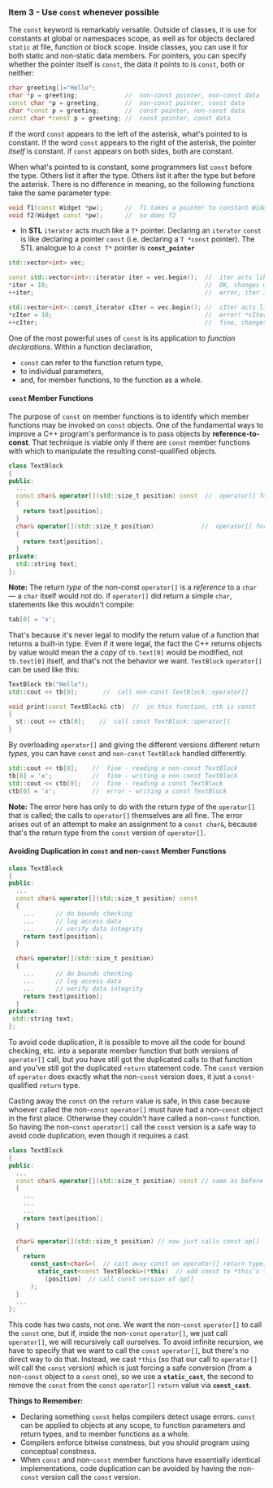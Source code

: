 ### Item 3 - Use `const` whenever possible
The `const` keyword is remarkably versatile. Outside of classes, it is use for constants at global or namespaces scope, as well as for objects declared `static` at file, function or block scope. Inside classes, you can use it for both static and non-static data members. For pointers, you can specify whether the pointer itself is `const`, the data it points to is `const`, both or neither:
```C++
char greeting[]="Hello";
char *p = greeting;             //  non-const pointer, non-const data
const char *p = greeting;       //  non-const pointer, const data
char *const p = greeting;       //  const pointer, non-const data
const char *const p = greeting; //  const pointer, const data
```
If the word `const` appears to the left of the asterisk, what's pointed to is constant.
If the word `const` appears to the right of the asterisk, the pointer _itself_ is constant.
if `const` appears on both sides, both are constant.

When what's pointed to is constant, some programmers list `const` before the type. Others list it after the type. Others list it after the type but before the asterisk. There is no difference in meaning, so the following functions take the same parameter type:
```C++
void f1(const Widget *pw);      //  f1 takes a pointer to constant Widget object
void f2(Widget const *pw);      //  so does f2
```
* In **STL** `iterator` acts much like a `T*` pointer. Declaring an `iterator` `const` is like declaring a pointer `const` (i.e. declaring a `T *const` pointer). The STL analogue to a `const T*` pointer is <b>`const_pointer`</b>

```C++
std::vector<int> vec;

const std::vector<int>::iterator iter = vec.begin();  //  iter acts like a T* const
*iter = 10;                                           //  OK, changes what iter points to. 
++iter;                                               //  error, iter is const

std::vector<int>::const_iterator cIter = vec.begin(); //  cIter acts like a const T*
*cIter = 10;                                          //  error! *cIter is const
++cIter;                                              //  fine, changes cIter
```
One of the most powerful uses of ```const``` is its application to <i>function declarations</i>. Within a function declaration,
* ```const``` can refer to the function return type,
* to individual parameters,
* and, for member functions, to the function as a whole.

#### `const` Member Functions
The purpose of `const` on member functions is to identify which member functions may be invoked on `const` objects. One of the fundamental ways to improve a C++ program's performance is to pass objects by **reference-to-const**. That technique is viable only if there are `const` member functions with which to manipulate the resulting const-qualified objects.
```C++
class TextBlock
{
public:
  ...
  const char& operator[](std::size_t position) const  //  operator[] for const objects
  {
    return text[position];
  }
  char& operator[](std::size_t position)             //  operator[] for non-const objects
  {
    return text[position];
  }
private:
  std::string text;
};
```
**Note:** The return *type* of the non-const `operator[]` is a *reference* to a `char` — a `char` itself would not do. if `operator[]` did return a simple `char`, statements like this wouldn't compile:
```C++
tab[0] = 'x';
```
That's because it's never legal to modify the return value of a function that returns a built-in type. Even if it were legal, the fact the C++ returns objects by value would mean the a *copy* of `tb.text[0]` would be modified, not `tb.text[0]` itself, and that's not the behavior we want.
`TextBlock` `operator[]` can be used like this:
```C++
TextBlock tb("Hello");
std::cout << tb[0];       //  call non-const TextBlock::operator[]

void print(const TextBlock& ctb)  //  in this function, ctb is const
{
  st::cout << ctb[0];    //  call const TextBlock::operator[]
}
```
By overloading `operator[]` and giving the different versions different return _types_, you can have `const` and `non-const` `TextBlock` handled differently.
```C++
std::cout << tb[0];    //  fine - reading a non-const TextBlock
tb[0] = 'x';           //  fine - writing a non-const TextBlock
std::cout << ctb[0];   //  fine - reading a const TextBlock
ctb[0] = 'x';          //  error - writing a const TextBlock
```
**Note:** The error here has only to do with the return _type_ of the `operator[]` that is called; the calls to `operator[]` themselves are all fine. The error arises out of an attempt to make an assignment to a `const char&`, because that's the return type from the `const` version of `operator[]`.
#### Avoiding Duplication in `const` and non-`const` Member Functions
```C++
class TextBlock 
{
public:
  ...
  const char& operator[](std::size_t position) const
  {
    ...      // do bounds checking
    ...      // log access data
    ...      // verify data integrity
    return text[position];
  }

  char& operator[](std::size_t position)
  {
    ...      // do bounds checking
    ...      // log access data
    ...      // verify data integrity
    return text[position];
  }
private:
 std::string text;
};
```
To avoid code duplication, it is possible to move all the code for bound checking, etc. into a separate member function that both versions of `operator[]` call, but you have still got the duplicated calls to that function and you've still got the duplicated `return` statement code. The `const` version of `operator` does exactly what the non-`const` version does, it just a `const`- qualified `return` type.

Casting away the `const` on the `return` value is safe, in this case because whoever called the non-`const` `operator[]` must have had a non-`const` object in the first place. Otherwise they couldn't have called a non-`const` function. So having the non-`const` `operator[]` call the `const` version is a safe way to avoid code duplication, even though it requires a cast.
```C++
class TextBlock 
{
public:
  ...
  const char& operator[](std::size_t position) const // same as before
  {
    ...
    ...
    ...
    return text[position];
  }
  
  char& operator[](std::size_t position) // now just calls const op[]
  {
    return 
      const_cast<char&>(  // cast away const on operator[] return type;
        static_cast<const TextBlock&>(*this)  // add const to *this’s type;
          [position]  // call const version of op[]
      );
  }
  ...
};
```
This code has two casts, not one. We want the non-`const` `operator[]` to call the `const` one, but if, inside the non-`const` `operator[]`, we just call `operator[]`, we will recursively call ourselves. To avoid infinite recursion, we have to specify that we want to call the `const` `operator[]`, but there's no direct way to do that. Instead, we cast `*this` (so that our call to `operator[]` will call the `const` version) which is just forcing a safe conversion (from a non-`const` object to a `const` one), so we use a **`static_cast`**, the second to remove the `const` from the `const` `operator[]` `return` value via **`const_cast`**.

**Things to Remember:**
* Declaring something `const` helps compilers detect usage errors. `const` can be applied to objects at any scope, to function parameters and return types, and to member functions as a whole.
* Compilers enforce bitwise constness, but you should program using conceptual constness.
* When `const` and non-`const` member functions have essentially identical implementations, code duplication can be avoided by having the non-`const` version call the `const` version.
